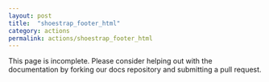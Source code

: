 ```yaml
---
layout: post
title:  "shoestrap_footer_html"
category: actions
permalink: actions/shoestrap_footer_html
---
```


This page is incomplete. Please consider helping out with the documentation by forking our docs repository and submitting a pull request.